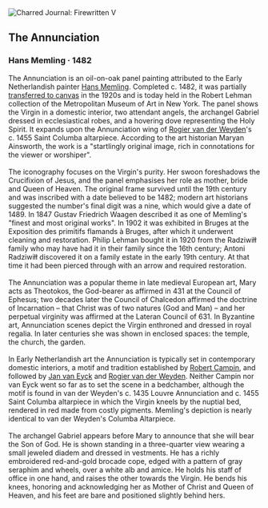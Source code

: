 <div class="artwork-of-the-day">
  <div class="container">
    <div class="img-wrapper">
      <img
        src="https://uploads0.wikiart.org/images/hans-memling/the-annunciation.jpg!Large.jpg"
        alt="Charred Journal: Firewritten V" />
    </div>
    <div class="artwork-detail">
      <div class="artwork-origin"> 
        <h2 class="artwork-name">The Annunciation</h2>
        <h3 class="artist">
          Hans Memling
                    ·  1482
        </h3>
      </div>
      <p class="description">
        <span class="artwork-description-text ng-binding" ng-bind-html="viewModel.ArtworkOfTheDay.Description | unsafe">The Annunciation is an oil-on-oak panel painting attributed to the Early Netherlandish painter <a target="_blank" href="/en/hans-memling">Hans Memling</a>. Completed c.&nbsp;1482, it was partially <a target="_blank" href="/en/paintings-by-media/transferred-to-linen">transferred to canvas</a> in the 1920s and is today held in the Robert Lehman collection of the Metropolitan Museum of Art in New York. The panel shows the Virgin in a domestic interior, two attendant angels, the archangel Gabriel dressed in ecclesiastical robes, and a hovering dove representing the Holy Spirit. It expands upon the Annunciation wing of <a target="_blank" href="/en/rogier-van-der-weyden">Rogier van der Weyden</a>'s c.&nbsp;1455 Saint Columba altarpiece. According to the art historian Maryan Ainsworth, the work is a "startlingly original image, rich in connotations for the viewer or worshiper".
<br>
<br>The iconography focuses on the Virgin's purity. Her swoon foreshadows the Crucifixion of Jesus, and the panel emphasises her role as mother, bride and Queen of Heaven. The original frame survived until the 19th century and was inscribed with a date believed to be 1482; modern art historians suggested the number's final digit was a nine, which would give a date of 1489. In 1847 Gustav Friedrich Waagen described it as one of Memling's "finest and most original works". In 1902 it was exhibited in Bruges at the Exposition des primitifs flamands à Bruges, after which it underwent cleaning and restoration. Philip Lehman bought it in 1920 from the Radziwiłł family who may have had it in their family since the 16th century; Antoni Radziwiłł discovered it on a family estate in the early 19th century. At that time it had been pierced through with an arrow and required restoration.
<br>
<br>The Annunciation was a popular theme in late medieval European art, Mary acts as Theotokos, the God-bearer as affirmed in 431 at the Council of Ephesus; two decades later the Council of Chalcedon affirmed the doctrine of Incarnation&nbsp;– that Christ was of two natures (God and Man)&nbsp;– and her perpetual virginity was affirmed at the Lateran Council of 631. In Byzantine art, Annunciation scenes depict the Virgin enthroned and dressed in royal regalia. In later centuries she was shown in enclosed spaces: the temple, the church, the garden.
<br>
<br>In Early Netherlandish art the Annunciation is typically set in contemporary domestic interiors, a motif and tradition established by <a target="_blank" href="/en/robert-campin">Robert Campin</a>, and followed by <a target="_blank" href="/en/jan-van-eyck">Jan van Eyck</a> and <a target="_blank" href="/en/rogier-van-der-weyden">Rogier van der Weyden</a>. Neither Campin nor van Eyck went so far as to set the scene in a bedchamber, although the motif is found in van der Weyden's c.&nbsp;1435 Louvre Annunciation and c.&nbsp;1455 Saint Columba altarpiece in which the Virgin kneels by the nuptial bed, rendered in red made from costly pigments. Memling's depiction is nearly identical to van der Weyden's Columba Altarpiece.
<br>
<br>The archangel Gabriel appears before Mary to announce that she will bear the Son of God. He is shown standing in a three-quarter view wearing a small jeweled diadem and dressed in vestments. He has a richly embroidered red-and-gold brocade cope, edged with a pattern of gray seraphim and wheels, over a white alb and amice. He holds his staff of office in one hand, and raises the other towards the Virgin. He bends his knees, honoring and acknowledging her as Mother of Christ and Queen of Heaven, and his feet are bare and positioned slightly behind hers.</span>
                        <div class="text-shadow-container" ng-show="showShadow" style=""></div>
      </p>
    </div>
  </div>

</div>
